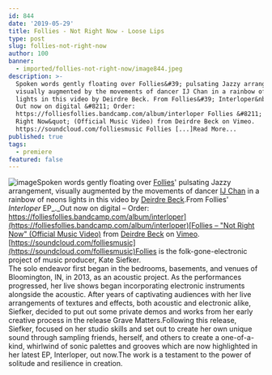 ```yaml
---
id: 844
date: '2019-05-29'
title: Follies - Not Right Now - Loose Lips
type: post
slug: follies-not-right-now
author: 100
banner:
  - imported/follies-not-right-now/image844.jpeg
description: >-
  Spoken words gently floating over Follies&#39; pulsating Jazzy arrangement,
  visually augmented by the movements of dancer IJ Chan in a rainbow of neons
  lights in this video by Deirdre Beck. From Follies&#39; Interloper&nbsp;EP.
  Out now on digital &#8211; Order:
  https://folliesfollies.bandcamp.com/album/interloper Follies &#8211; &quot;Not
  Right Now&quot; (Official Music Video) from Deirdre Beck on Vimeo.
  https://soundcloud.com/folliesmusic Follies [...]Read More...
published: true
tags:
  - premiere
featured: false
---
```

![image](../imported/follies-not-right-now/image844.jpeg)Spoken words gently floating over [Follies](https://folliesfollies.bandcamp.com)' pulsating Jazzy arrangement, visually augmented by the movements of dancer [IJ Chan](https://kairosdancetheater.wordpress.com/about/dancers/) in a rainbow of neons lights in this video by [Deirdre Beck](https://vimeo.com/deirdreebeck).From Follies' _Interloper_ EP_._Out now on digital – Order: [](https://folliesfollies.bandcamp.com/album/interloper)[https://folliesfollies.bandcamp.com/album/interloper](https://folliesfollies.bandcamp.com/album/interloper)[Follies – "Not Right Now" (Official Music Video)](https://vimeo.com/338942399) from [Deirdre Beck](https://vimeo.com/deirdreebeck) on [Vimeo](https://vimeo.com).[https://soundcloud.com/folliesmusic](https://soundcloud.com/folliesmusic)Follies is the folk-gone-electronic project of music producer, Kate Siefker.  
The solo endeavor first began in the bedrooms, basements, and venues of Bloomington, IN, in 2013, as an acoustic project. As the performances progressed, her live shows began incorporating electronic instruments alongside the acoustic. After years of captivating audiences with her live arrangements of textures and effects, both acoustic and electronic alike, Siefker, decided to put out some private demos and works from her early creative process in the release Grave Matters.Following this release, Siefker, focused on her studio skills and set out to create her own unique sound through sampling friends, herself, and others to create a one-of-a-kind, whirlwind of sonic palettes and grooves which are now highlighted in her latest EP, Interloper, out now.The work is a testament to the power of solitude and resilience in creation.